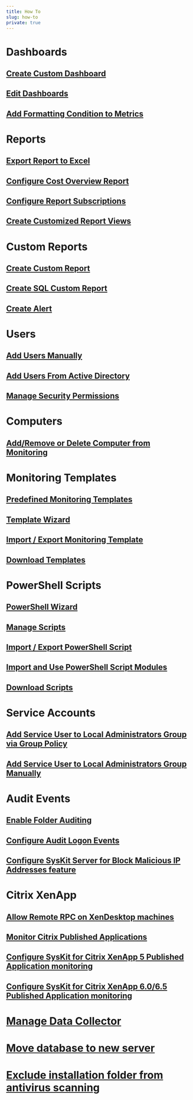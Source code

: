 ```yaml
---
title: How To
slug: how-to
private: true
---
```


# Dashboards
## [Create Custom Dashboard](create-custom-dashboard.md)
## [Edit Dashboards](edit-dashboards.md)
## [Add Formatting Condition to Metrics](add-formatting-condition-to-metrics.md)

# Reports
## [Export Report to Excel](export-report-to-excel.md)
## [Configure Cost Overview Report](configure-cost-overview-report.md)
## [Configure Report Subscriptions](configure-report-subcriptions.md)
## [Create Customized Report Views](create-customized-report-views.md)

# Custom Reports
## [Create Custom Report](create-custom-report.md)
## [Create SQL Custom Report](create-sql-custom-report.md)
## [Create Alert](create-alert.md)

# Users
## [Add Users Manually](add-users-manually.md)
## [Add Users From Active Directory](add-users-from-active-directory.md)
## [Manage Security Permissions](manage-security-permissions.md)

# Computers
## [Add/Remove or Delete Computer from Monitoring](add-remove-or-delete-computer.md)

# Monitoring Templates
## [Predefined Monitoring Templates](predefined-templates.md)
## [Template Wizard](template-wizard.md)
## [Import / Export Monitoring Template](import-export-template.md)
## [Download Templates](download-templates.md)

# PowerShell Scripts
## [PowerShell Wizard](powershell-wizard.md)
## [Manage Scripts](manage-scripts.md)
## [Import / Export PowerShell Script](import-ps-script.md)
## [Import and Use PowerShell Script Modules](import-and-use-ps-script-modules.md)
## [Download Scripts](download-scripts.md)

# Service Accounts
## [Add Service User to Local Administrators Group via Group Policy](add-service-user-group-policy.md)
## [Add Service User to Local Administrators Group Manually](add-service-user-manually.md)

# Audit Events
## [Enable Folder Auditing](enable-folder-auditing.md)
## [Configure Audit Logon Events](configure-audit-logon-events.md)
## [Configure SysKit Server for Block Malicious IP Addresses feature](configure-block-malicious-ip-addresses-feature.md)

# Citrix XenApp
## [Allow Remote RPC on XenDesktop machines](allow-remote-rpc-on-xenapp.md)
## [Monitor Citrix Published Applications](monitor-citrix-published-applications.md)
## [Configure SysKit for Citrix XenApp 5 Published Application monitoring](monitor-citrix-xenapp5-published-applications.md)
## [Configure SysKit for Citrix XenApp 6.0/6.5 Published Application monitoring](monitor-citrix-xenapp6-published-applications.md)

# [Manage Data Collector](manage-data-collector.md)
# [Move database to new server](move-database-to-new-server.md)
# [Exclude installation folder from antivirus scanning](exclude-installation-folder-from-antivirus-scanning.md)